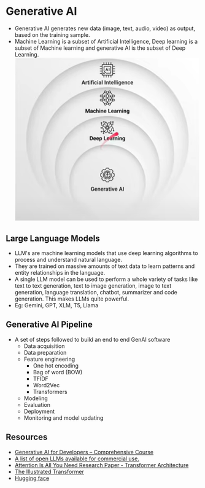 # Generative AI 

- Generative AI generates new data (image, text, audio, video) as output, based on the training sample.
- Machine Learning is a subset of Artificial Intelligence, Deep learning is a subset of Machine learning and generative AI is the subset of Deep Learning.
![Generative AI Category](./screenshots/gen-ai-subsets.png)

## Large Language Models 
- LLM's are machine learning models that use deep learning algorithms to process and understand natural language.
- They are trained on massive amounts of text data to learn patterns and entity relationships in the language.
- A single LLM model can be used to perform a whole variety of tasks like text to text generation, text to image generation, image to text generation, language translation, chatbot, summarizer and code generation. This makes LLMs quite powerful.
- Eg: Gemini, GPT, XLM, T5, Llama

## Generative AI Pipeline
- A set of steps followed to build an end to end GenAI software
    - Data acquisition
    - Data preparation
    - Feature engineering
        - One hot encoding 
        - Bag of word (BOW)
        - TFIDF
        - Word2Vec
        - Transformers
    - Modeling
    - Evaluation
    - Deployment
    - Monitoring and model updating 


## Resources 
- [Generative AI for Developers – Comprehensive Course](https://www.youtube.com/watch?v=F0GQ0l2NfHA)
- [A list of open LLMs available for commercial use.](https://github.com/eugeneyan/open-llms)
- [Attention Is All You Need Research Paper - Transformer Architecture](https://proceedings.neurips.cc/paper_files/paper/2017/file/3f5ee243547dee91fbd053c1c4a845aa-Paper.pdf)
- [The Illustrated Transformer](https://jalammar.github.io/illustrated-transformer/)
- [Hugging face](https://huggingface.co/)